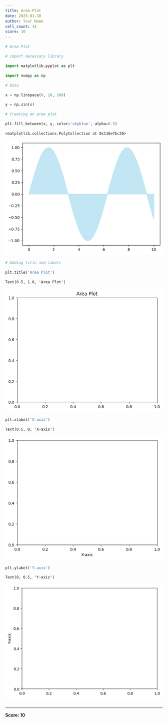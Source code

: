 ```yaml
---
title: Area-Plot
date: 2025-01-30
author: Your Name
cell_count: 14
score: 10
---
```


```python
# Area Plot
```


```python
# import necessary library
```


```python
import matplotlib.pyplot as plt
```


```python
import numpy as np

```


```python
# Data
```


```python
x = np.linspace(0, 10, 100)
```


```python
y = np.sin(x)
```


```python
# Creating an area plot
```


```python
plt.fill_between(x, y, color='skyblue', alpha=0.5)
```




    <matplotlib.collections.PolyCollection at 0x116e7bc20>




    
![png](area-plot_files/area-plot_8_1.png)
    



```python
# Adding title and labels
```


```python
plt.title('Area Plot')
```




    Text(0.5, 1.0, 'Area Plot')




    
![png](area-plot_files/area-plot_10_1.png)
    



```python
plt.xlabel('X-axis')
```




    Text(0.5, 0, 'X-axis')




    
![png](area-plot_files/area-plot_11_1.png)
    



```python
plt.ylabel('Y-axis')
```




    Text(0, 0.5, 'Y-axis')




    
![png](area-plot_files/area-plot_12_1.png)
    



```python

```


---
**Score: 10**
